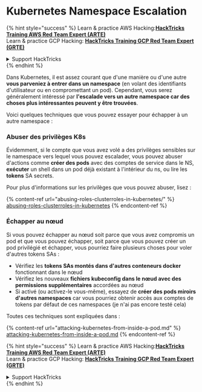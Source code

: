 # Kubernetes Namespace Escalation

{% hint style="success" %}
Learn & practice AWS Hacking:<img src="../../.gitbook/assets/image (1) (1) (1) (1).png" alt="" data-size="line">[**HackTricks Training AWS Red Team Expert (ARTE)**](https://training.hacktricks.xyz/courses/arte)<img src="../../.gitbook/assets/image (1) (1) (1) (1).png" alt="" data-size="line">\
Learn & practice GCP Hacking: <img src="../../.gitbook/assets/image (2) (1).png" alt="" data-size="line">[**HackTricks Training GCP Red Team Expert (GRTE)**<img src="../../.gitbook/assets/image (2) (1).png" alt="" data-size="line">](https://training.hacktricks.xyz/courses/grte)

<details>

<summary>Support HackTricks</summary>

* Check the [**subscription plans**](https://github.com/sponsors/carlospolop)!
* **Join the** 💬 [**Discord group**](https://discord.gg/hRep4RUj7f) or the [**telegram group**](https://t.me/peass) or **follow** us on **Twitter** 🐦 [**@hacktricks\_live**](https://twitter.com/hacktricks_live)**.**
* **Share hacking tricks by submitting PRs to the** [**HackTricks**](https://github.com/carlospolop/hacktricks) and [**HackTricks Cloud**](https://github.com/carlospolop/hacktricks-cloud) github repos.

</details>
{% endhint %}

Dans Kubernetes, il est assez courant que d'une manière ou d'une autre **vous parveniez à entrer dans un namespace** (en volant des identifiants d'utilisateur ou en compromettant un pod). Cependant, vous serez généralement intéressé par **l'escalade vers un autre namespace car des choses plus intéressantes peuvent y être trouvées**.

Voici quelques techniques que vous pouvez essayer pour échapper à un autre namespace :

### Abuser des privilèges K8s

Évidemment, si le compte que vous avez volé a des privilèges sensibles sur le namespace vers lequel vous pouvez escalader, vous pouvez abuser d'actions comme **créer des pods** avec des comptes de service dans le NS, **exécuter** un shell dans un pod déjà existant à l'intérieur du ns, ou lire les **tokens** SA secrets.

Pour plus d'informations sur les privilèges que vous pouvez abuser, lisez :

{% content-ref url="abusing-roles-clusterroles-in-kubernetes/" %}
[abusing-roles-clusterroles-in-kubernetes](abusing-roles-clusterroles-in-kubernetes/)
{% endcontent-ref %}

### Échapper au nœud

Si vous pouvez échapper au nœud soit parce que vous avez compromis un pod et que vous pouvez échapper, soit parce que vous pouvez créer un pod privilégié et échapper, vous pourriez faire plusieurs choses pour voler d'autres tokens SAs :

* Vérifiez les **tokens SAs montés dans d'autres conteneurs docker** fonctionnant dans le nœud
* Vérifiez les nouveaux **fichiers kubeconfig dans le nœud avec des permissions supplémentaires** accordées au nœud
* Si activé (ou activez-le vous-même), essayez de **créer des pods miroirs d'autres namespaces** car vous pourriez obtenir accès aux comptes de tokens par défaut de ces namespaces (je n'ai pas encore testé cela)

Toutes ces techniques sont expliquées dans :

{% content-ref url="attacking-kubernetes-from-inside-a-pod.md" %}
[attacking-kubernetes-from-inside-a-pod.md](attacking-kubernetes-from-inside-a-pod.md)
{% endcontent-ref %}

{% hint style="success" %}
Learn & practice AWS Hacking:<img src="../../.gitbook/assets/image (1) (1) (1) (1).png" alt="" data-size="line">[**HackTricks Training AWS Red Team Expert (ARTE)**](https://training.hacktricks.xyz/courses/arte)<img src="../../.gitbook/assets/image (1) (1) (1) (1).png" alt="" data-size="line">\
Learn & practice GCP Hacking: <img src="../../.gitbook/assets/image (2) (1).png" alt="" data-size="line">[**HackTricks Training GCP Red Team Expert (GRTE)**<img src="../../.gitbook/assets/image (2) (1).png" alt="" data-size="line">](https://training.hacktricks.xyz/courses/grte)

<details>

<summary>Support HackTricks</summary>

* Check the [**subscription plans**](https://github.com/sponsors/carlospolop)!
* **Join the** 💬 [**Discord group**](https://discord.gg/hRep4RUj7f) or the [**telegram group**](https://t.me/peass) or **follow** us on **Twitter** 🐦 [**@hacktricks\_live**](https://twitter.com/hacktricks_live)**.**
* **Share hacking tricks by submitting PRs to the** [**HackTricks**](https://github.com/carlospolop/hacktricks) and [**HackTricks Cloud**](https://github.com/carlospolop/hacktricks-cloud) github repos.

</details>
{% endhint %}
